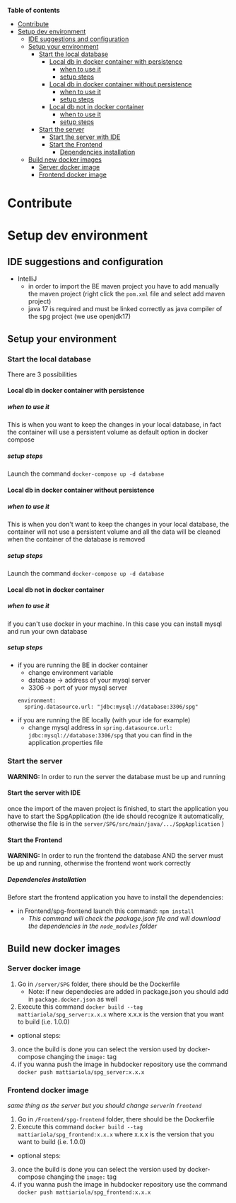 **Table of contents**
- [Contribute](#contribute)
- [Setup dev environment](#setup-dev-environment)
  - [IDE suggestions and configuration](#ide-suggestions-and-configuration)
  - [Setup your environment](#setup-your-environment)
    - [Start the local database](#start-the-local-database)
      - [Local db in docker container with persistence](#local-db-in-docker-container-with-persistence)
        - [when to use it](#when-to-use-it)
        - [setup steps](#setup-steps)
      - [Local db in docker container without persistence](#local-db-in-docker-container-without-persistence)
        - [when to use it](#when-to-use-it-1)
        - [setup steps](#setup-steps-1)
      - [Local db not in docker container](#local-db-not-in-docker-container)
        - [when to use it](#when-to-use-it-2)
        - [setup steps](#setup-steps-2)
    - [Start the server](#start-the-server)
      - [Start the server with IDE](#start-the-server-with-ide)
      - [Start the Frontend](#start-the-frontend)
        - [Dependencies installation](#dependencies-installation)
  - [Build new docker images](#build-new-docker-images)
    - [Server docker image](#server-docker-image)
    - [Frontend docker image](#frontend-docker-image)

# Contribute

# Setup dev environment

## IDE suggestions and configuration
- IntelliJ
  - in order to import the BE maven project you have to add manually the maven project (right click the `pom.xml` file and select add maven project)
  - java 17 is required and must be linked correctly as java compiler of the spg project (we use openjdk17)

## Setup your environment

### Start the local database

There are 3 possibilities 

#### Local db in docker container with persistence

##### when to use it
This is when you want to keep the changes in your local database, in fact the container will use a persistent volume as default option in docker compose

##### setup steps
Launch the command `docker-compose up -d database`

#### Local db in docker container without persistence

##### when to use it
This is when you don't want to keep the changes in your local database, the container will not use a persistent volume and all the data will be cleaned when the container of the database is removed

##### setup steps
Launch the command `docker-compose up -d database`

#### Local db not in docker container

##### when to use it
if you can't use docker in your machine. In this case you can install mysql and run your own database 

##### setup steps
 -  if you are running the BE in docker container
    -  change environment variable 
      - database -> address of your mysql server
      - 3306 -> port of yuor mysql server
    ```
    environment:
      spring.datasource.url: "jdbc:mysql://database:3306/spg"
    ``` 
 - if you are running the BE locally (with your ide for example)
   - change  mysql address in `spring.datasource.url: jdbc:mysql://database:3306/spg` that you can find in the application.properties file


### Start the server

**WARNING:** In order to run the server the database must be up and running

#### Start the server with IDE

once the import of the maven project is finished, to start the application you have to start the SpgApplication (the ide should recognize it automatically, otherwise the file is in the `server/SPG/src/main/java/.../SpgApplication` )


#### Start the Frontend

**WARNING:** In order to run the frontend the database AND the server must be up and running, otherwise the frontend wont work correctly

##### Dependencies installation

Before start the frontend application you have to install the dependencies:
 -  in Frontend/spg-frontend launch this command: `npm install`
    -  *This command will check the package.json file and will download the dependencies in the `node_modules` folder*


## Build new docker images

### Server docker image

1. Go in `/server/SPG` folder, there should be the Dockerfile
   - Note: if new dependecies are added in package.json you should add in `package.docker.json` as well 
2. Execute this command `docker build --tag mattiariola/spg_server:x.x.x` where x.x.x is the version that you want to build (i.e. 1.0.0)
 - optional steps:
3. once the build is done you can select the version used by docker-compose changing the `image:` tag
4. if you wanna push the image in hubdocker repository use the command `docker push mattiariola/spg_server:x.x.x`


### Frontend docker image

*same thing as the server but you should change `server`in `frontend`*

1. Go in `/Frontend/spg-frontend` folder, there should be the Dockerfile
2. Execute this command `docker build --tag mattiariola/spg_frontend:x.x.x` where x.x.x is the version that you want to build (i.e. 1.0.0)
 - optional steps:
3. once the build is done you can select the version used by docker-compose changing the `image:` tag
4. if you wanna push the image in hubdocker repository use the command `docker push mattiariola/spg_frontend:x.x.x`

